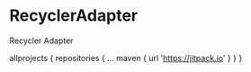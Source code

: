 # RecyclerAdapter
Recycler Adapter

allprojects {
		repositories {
			...
			maven { url 'https://jitpack.io' }
		}
	}
		
   

